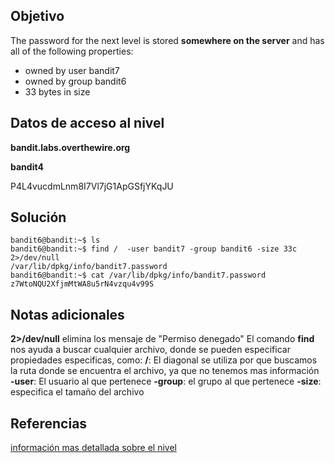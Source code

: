 ## Objetivo
The password for the next level is stored **somewhere on the server** and has all of the following properties:
-   owned by user bandit7
-   owned by group bandit6
-   33 bytes in size

## Datos de acceso al nivel
**bandit.labs.overthewire.org**  

**bandit4**  
  
P4L4vucdmLnm8I7Vl7jG1ApGSfjYKqJU

## Solución
```bash()
bandit6@bandit:~$ ls
bandit6@bandit:~$ find /  -user bandit7 -group bandit6 -size 33c 2>/dev/null
/var/lib/dpkg/info/bandit7.password
bandit6@bandit:~$ cat /var/lib/dpkg/info/bandit7.password
z7WtoNQU2XfjmMtWA8u5rN4vzqu4v99S
```

## Notas adicionales
**2>/dev/null** elimina los mensaje de "Permiso denegado"
El comando <b>find</b> nos ayuda a buscar cualquier archivo, donde se pueden especificar propiedades especificas, como:
<b>/</b>: El diagonal se utiliza por que buscamos la ruta donde se encuentra el archivo, ya que no tenemos mas información
<b>-user</b>: El usuario al que pertenece
<b>-group</b>: el grupo al que pertenece
<b>-size</b>: especifica el tamaño del archivo

## Referencias 
[información mas detallada sobre el nivel](https://medium.com/@theGirlWhoEncrypts/overthewire-bandit-level-6-level-7-e1930ac68a54)